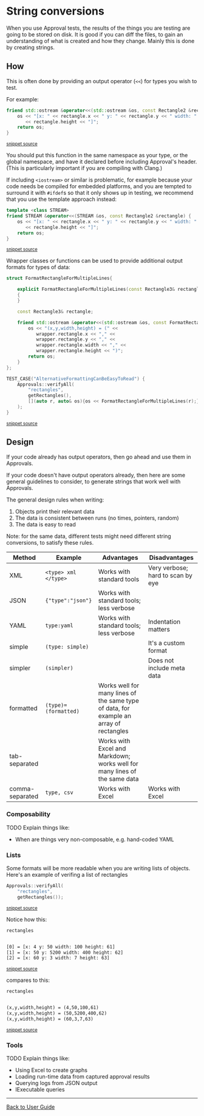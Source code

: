 <!--
This file was generate by MarkdownSnippets.
Source File: /doc/ToString.source.md
To change this file edit the source file and then re-run the generation using either the dotnet global tool (https://github.com/SimonCropp/MarkdownSnippets#githubmarkdownsnippets) or using the api (https://github.com/SimonCropp/MarkdownSnippets#running-as-a-unit-test).
-->
<a id="top"></a>
# String conversions

When you use Approval tests, the results of the things you are testing are going to be stored on disk. It is good if you can diff the files, to gain an understanding of what is created and how they change. Mainly this is done by creating strings.

## How

This is often done by providing an output operator (`<<`) for types you wish to test.

For example:

<!-- snippet: to_string_standard_example -->
```cpp
friend std::ostream &operator<<(std::ostream &os, const Rectangle2 &rectangle) {
    os << "[x: " << rectangle.x << " y: " << rectangle.y << " width: " << rectangle.width << " height: "
       << rectangle.height << "]";
    return os;
}
```
<sup>[snippet source](/ApprovalTests_Catch2_Tests/ToStringExample.cpp#L12-L18)</sup>
<!-- endsnippet -->

You should put this function in the same namespace as your type, or the global namespace, and have it declared before including Approval's header. (This is particularly important if you are compiling with Clang.)

If including `<iostream>` or similar is problematic, for example because your code needs be compiled for embedded platforms, and you are tempted to surround it with `#ifdef`s so that it only shows up in testing, we recommend that you use the template approach instead:

<!-- snippet: to_string_template_example -->
```cpp
template <class STREAM>
friend STREAM &operator<<(STREAM &os, const Rectangle2 &rectangle) {
    os << "[x: " << rectangle.x << " y: " << rectangle.y << " width: " << rectangle.width << " height: "
       << rectangle.height << "]";
    return os;
}
```
<sup>[snippet source](/ApprovalTests_Catch2_Tests/ToStringTemplateExample.cpp#L12-L19)</sup>
<!-- endsnippet -->

Wrapper classes or functions can be used to provide additional output formats for types of data:

<!-- snippet: to_string_wrapper_example -->
```cpp
struct FormatRectangleForMultipleLines{

    explicit FormatRectangleForMultipleLines(const Rectangle3& rectangle) : rectangle(rectangle)
    {
    }

    const Rectangle3& rectangle;

    friend std::ostream &operator<<(std::ostream &os, const FormatRectangleForMultipleLines &wrapper) {
        os << "(x,y,width,height) = (" <<
           wrapper.rectangle.x << "," <<
           wrapper.rectangle.y << "," <<
           wrapper.rectangle.width << "," <<
           wrapper.rectangle.height << ")";
        return os;
    }
};

TEST_CASE("AlternativeFormattingCanBeEasyToRead") {
    Approvals::verifyAll(
        "rectangles",
        getRectangles(),
        [](auto r, auto& os){os << FormatRectangleForMultipleLines(r);}
    );
}
```
<sup>[snippet source](/ApprovalTests_Catch2_Tests/ToStringWrapperExample.cpp#L38-L64)</sup>
<!-- endsnippet -->

## Design

If your code already has output operators, then go ahead and use them in Approvals.

If your code doesn't have output operators already, then here are some general guidelines to consider, to generate strings that work well with Approvals.

The general design rules when writing:

1. Objects print their relevant data
2. The data is consistent between runs (no times, pointers, random)
3. The data is easy to read

Note: for the same data, different tests might need different string conversions, to satisfy these rules.

Method | Example | Advantages | Disadvantages
------------ | ------------- | ------------- | -------------
XML | `<type> xml </type>` | Works with standard tools | Very verbose; hard to scan by eye
JSON | `{"type":"json"}`  | Works with standard tools; less verbose | &nbsp;
YAML | `type:yaml` | Works with standard tools; less verbose | Indentation matters
simple | `(type: simple)` |   &nbsp;  | It's a custom format
simpler | `(simpler)` | &nbsp; | Does not include meta data
formatted | `(type)=(formatted)` | Works well for many lines of the same type of data, for example an array of rectangles | &nbsp;
tab-separated | &nbsp; | Works with Excel and Markdown; works well for many lines of the same data | &nbsp;
comma-separated | `type, csv` | Works with Excel | Works with Excel

### Composability

TODO Explain things like:

* When are things very non-composable, e.g. hand-coded YAML

### Lists

Some formats will be more readable when you are writing lists of objects.
Here's an example of verifing a list of rectangles

<!-- snippet: verify_list -->
```cpp
Approvals::verifyAll(
    "rectangles",
    getRectangles());
```
<sup>[snippet source](/ApprovalTests_Catch2_Tests/ToStringWrapperExample.cpp#L30-L34)</sup>
<!-- endsnippet -->

Notice how this:

<!-- snippet: ApprovalTests_Catch2_Tests/approval_tests/ToStringWrapperExample.MultipleLinesCanBeHardToRead.approved.txt -->
```txt
rectangles


[0] = [x: 4 y: 50 width: 100 height: 61]
[1] = [x: 50 y: 5200 width: 400 height: 62]
[2] = [x: 60 y: 3 width: 7 height: 63]


```
<sup>[snippet source](/ApprovalTests_Catch2_Tests/approval_tests/ToStringWrapperExample.MultipleLinesCanBeHardToRead.approved.txt#L1-L8)</sup>
<!-- endsnippet -->

compares to this:

<!-- snippet: ApprovalTests_Catch2_Tests/approval_tests/ToStringWrapperExample.AlternativeFormattingCanBeEasyToRead.approved.txt -->
```txt
rectangles


(x,y,width,height) = (4,50,100,61)
(x,y,width,height) = (50,5200,400,62)
(x,y,width,height) = (60,3,7,63)


```
<sup>[snippet source](/ApprovalTests_Catch2_Tests/approval_tests/ToStringWrapperExample.AlternativeFormattingCanBeEasyToRead.approved.txt#L1-L8)</sup>
<!-- endsnippet -->

### Tools

TODO Explain things like:

* Using Excel to create graphs
* Loading run-time data from captured approval results
* Querying logs from JSON output
* IExecutable queries

---

[Back to User Guide](README.md#top)
